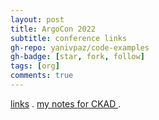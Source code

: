 ```yaml
---
layout: post
title: ArgoCon 2022
subtitle: conference links
gh-repo: yanivpaz/code-examples
gh-badge: [star, fork, follow]
tags: [org]
comments: true
---
```


[links](https://www.youtube.com/playlist?list=PLj6h78yzYM2MbKazKesjAx4jq56pnz1XE) .
[my notes for CKAD ](https://github.com/yanivpaz/yanivpaz.github.io/blob/master/_posts/markdowns/ckad.md) .
